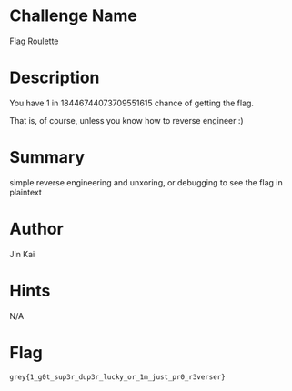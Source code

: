 # Challenge Name

Flag Roulette

# Description

You have 1 in 18446744073709551615 chance of getting the flag.

That is, of course, unless you know how to reverse engineer :)

# Summary

simple reverse engineering and unxoring, or debugging to see the flag in plaintext

# Author

Jin Kai

# Hints

N/A

# Flag

`grey{1_g0t_sup3r_dup3r_lucky_or_1m_just_pr0_r3verser}`
